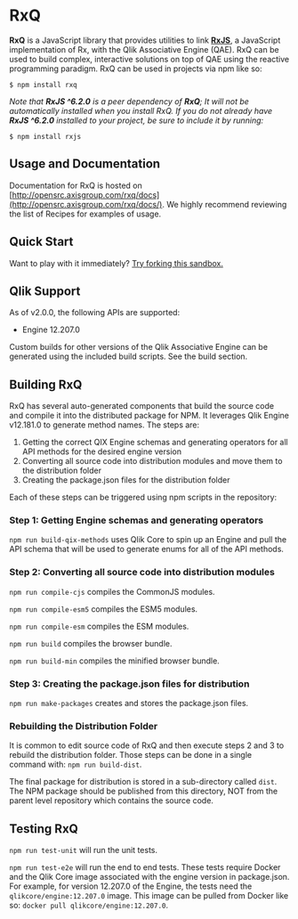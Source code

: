 # RxQ
**RxQ** is a JavaScript library that provides utilities to link [**RxJS**](https://github.com/ReactiveX/rxjs), a JavaScript implementation of Rx, with the Qlik Associative Engine (QAE). RxQ can be used to build complex, interactive solutions on top of QAE using the reactive programming paradigm. RxQ can be used in projects via npm like so:
```
$ npm install rxq
```

*Note that **RxJS ^6.2.0** is a peer dependency of **RxQ**; It will not be automatically installed when you install RxQ. If you do not already have **RxJS ^6.2.0** installed to your project, be sure to include it by running:*
```
$ npm install rxjs
```

## Usage and Documentation
Documentation for RxQ is hosted on [http://opensrc.axisgroup.com/rxq/docs](http://opensrc.axisgroup.com/rxq/docs/). We highly recommend reviewing the list of Recipes for examples of usage.

## Quick Start
Want to play with it immediately? [Try forking this sandbox.](https://codesandbox.io/embed/k3mvn2k815)

## Qlik Support
As of v2.0.0, the following APIs are supported:
- Engine 12.207.0

Custom builds for other versions of the Qlik Associative Engine can be generated using the included build scripts. See the build section.


## Building RxQ
RxQ has several auto-generated components that build the source code and compile it into the distributed package for NPM. It leverages Qlik Engine v12.181.0 to generate method names. The steps are:
1) Getting the correct QIX Engine schemas and generating operators for all API methods for the desired engine version
2) Converting all source code into distribution modules and move them to the distribution folder
3) Creating the package.json files for the distribution folder

Each of these steps can be triggered using npm scripts in the repository:

### Step 1: Getting Engine schemas and generating operators
`npm run build-qix-methods` uses Qlik Core to spin up an Engine and pull the API schema that will be used to generate enums for all of the API methods.

### Step 2: Converting all source code into distribution modules
`npm run compile-cjs` compiles the CommonJS modules.

`npm run compile-esm5` compiles the ESM5 modules.

`npm run compile-esm` compiles the ESM modules.

`npm run build` compiles the browser bundle.

`npm run build-min` compiles the minified browser bundle.

### Step 3: Creating the package.json files for distribution
`npm run make-packages` creates and stores the package.json files.

### Rebuilding the Distribution Folder
It is common to edit source code of RxQ and then execute steps 2 and 3 to rebuild the distribution folder. Those steps can be done in a single command with:
`npm run build-dist`.

The final package for distribution is stored in a sub-directory called `dist`. The NPM package should be published from this directory, NOT from the parent level repository which contains the source code.

## Testing RxQ
`npm run test-unit` will run the unit tests.

`npm run test-e2e` will run the end to end tests. These tests require Docker and the Qlik Core image associated with the engine version in package.json. For example, for version 12.207.0 of the Engine, the tests need the `qlikcore/engine:12.207.0` image. This image can be pulled from Docker like so: `docker pull qlikcore/engine:12.207.0`.
